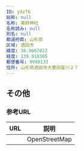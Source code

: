 ```yaml
---
ID: ydzT6
総称: null
名称: 薬師神社
名称読み: null
別名: null
都道府県: 山形県
区域: 酒田市
緯度: 38.9667823
経度: 139.918365
郵便番号: 9998133
住所: 山形県酒田市大豊田星川２７
---
```


## その他

### 参考URL

| URL | 説明          |
| --- | ------------- |
|     | OpenStreetMap |
